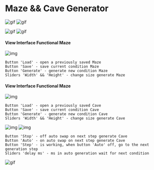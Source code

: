 # Maze && Cave Generator

![gif](https://github.com/BlackwoodPeregrin/Maze/raw/develop/gif/maze1.gif)
![gif](https://github.com/BlackwoodPeregrin/Maze/raw/develop/gif/maze2.gif)

![gif](https://github.com/BlackwoodPeregrin/Maze/raw/develop/gif/cave1.gif)
![gif](https://github.com/BlackwoodPeregrin/Maze/raw/develop/gif/cave2.gif)

#### View Interface Functional Maze

![img](https://github.com/BlackwoodPeregrin/Maze/raw/develop/img/maze.png)

    Button 'Load' - open a previously saved Maze
    Button 'Save' - save current condition Maze
    Button 'Generate' - generate new condition Maze
    Sliders 'Width' && 'Height' - change size generate Maze

#### View Interface Functional Maze

![img](https://github.com/BlackwoodPeregrin/Maze/raw/develop/img/cave.png)
    
    Button 'Load' - open a previously saved Cave
    Button 'Save' - save current condition Cave
    Button 'Generate' - generate new condition Cave
    Sliders 'Width' && 'Height' - change size generate Cave

![img](https://github.com/BlackwoodPeregrin/Maze/raw/develop/img/auto.png)
![img](https://github.com/BlackwoodPeregrin/Maze/raw/develop/img/stop.png)

    Button 'Stop' - off auto swap on next step generate Cave
    Button 'Auto' - on auto swap on next step generate Cave
    Button 'Step' - is working, when button 'Auto' off, go to the next generation step
    Sliders 'delay ms' - ms in auto generation wait for next condition

![gif](https://github.com/BlackwoodPeregrin/Maze/raw/develop/gif/finish.gif)


